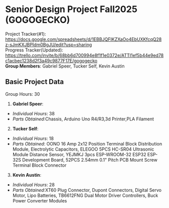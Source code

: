 # Senior Design Project Fall2025 (GOGOGECKO)
Project Tracker(#1):
<br/>
https://docs.google.com/spreadsheets/d/1EBBJQFIKZXaOo4EbUXKfcqQ28z-sJmKXJBPIdm0BgJU/edit?usp=sharing
<br/>
Progress Tracker(Updated):
<br/>
https://trello.com/invite/b/68bb6d700994e8f1f1e0372e/ATTI1ef5b44e9ed78c1acbec1238d2f3a49c9877F17E/gogogecko
<br/>
**Group Members**: Gabriel Speer, Tucker Self, Kevin Austin
## Basic Project Data
Group Hours: 30
<br/>
1. **Gabriel Speer**: 
  - *Individual Hours*: 38
  - *Parts Obtained*:Chassis, Arduino Uno R4/R3,3d Printer,PLA Filament
2. **Tucker Self**: 
  - *Individual Hours*: 18
  - *Parts Obtained*: OONO 16 Amp 2x12 Position Terminal Block Distribution Module, Electrolytic Capacitors, ELEGOO 5PCS HC-SR04 Ultrasonic Module Distance Sensor, YEJMKJ 3pcs ESP-WROOM-32 ESP32 ESP-32S Development Board, 52PCS 2.54mm 0.1" Pitch PCB Mount Screw Terminal Block Connector
3. **Kevin Austin**: 
  - *Individual Hours*: 28
  - *Parts Obtained*:XT60 Plug Connector, Dupont Connectors, Digital Servo Motor, Lipo Batteries, TB6612FNG Dual Motor Driver Controllers, Buck Power Converter Modules
